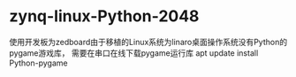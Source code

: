 # zynq-linux-Python-2048
使用开发板为zedboard由于移植的Linux系统为linaro桌面操作系统没有Python的pygame游戏库，
需要在串口在线下载pygame运行库
apt update install Python-pygame
